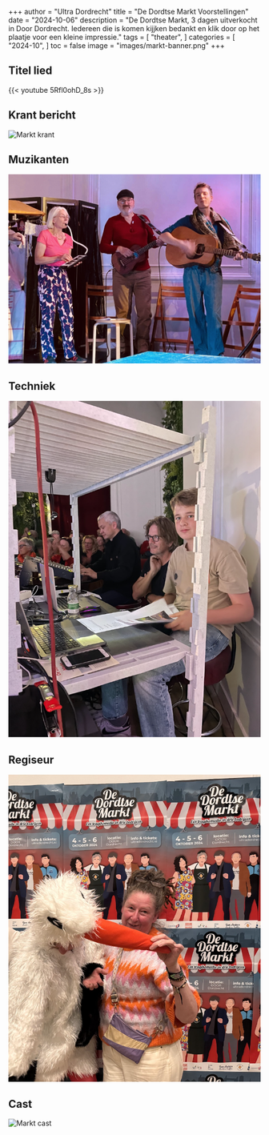 +++
author = "Ultra Dordrecht"
title = "De Dordtse Markt Voorstellingen"
date = "2024-10-06"
description = "De Dordtse Markt, 3 dagen uitverkocht in Door Dordrecht. Iedereen die is komen kijjken bedankt en klik door op het plaatje voor een kleine impressie."
tags = [
    "theater",
]
categories = [
    "2024-10",
]
toc = false
image = "images/markt-banner.png"
+++

## Titel lied

{{< youtube 5Rfl0ohD_8s >}}

## Krant bericht

![Markt krant](./images/markt-krant.png)

## Muzikanten

![Markt muziek](./images/markt-muziek.png)

## Techniek

![Markt techniek](./images/markt-techniek.png)

## Regiseur

![Markt regiseur](./images/markt-regiseur.png)

## Cast

![Markt cast](./images/markt-cast.png)

